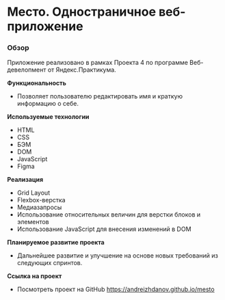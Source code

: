 # Место. Одностраничное веб-приложение

### Обзор

Приложение реализовано в рамках Проекта 4 по программе Веб-девелопмент от Яндекс.Практикума.


**Функциональность**

* Позволяет пользователю редактировать имя и краткую информацию о себе.


**Используемые технологии**

* HTML
* CSS
* БЭМ
* DOM
* JavaScript
* Figma


**Реализация**

* Grid Layout
* Flexbox-верстка
* Медиазапросы
* Использование относительных величин для верстки блоков и элементов
* Использование JavaScript для внесения изменений в DOM


**Планируемое развитие проекта**

* Дальнейшее развитие и улучшение на основе новых требований из следующих спринтов.


**Ссылка на проект**

* Посмотреть проект на GitHub https://andreizhdanov.github.io/mesto

